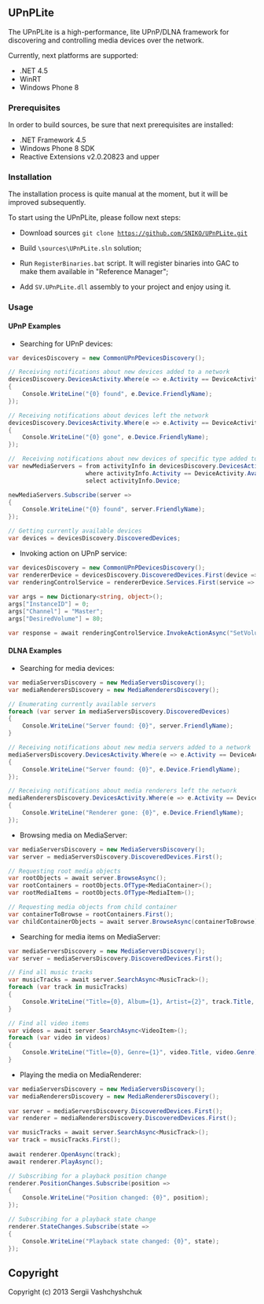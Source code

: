 ## UPnPLite

The UPnPLite is a high-performance, lite UPnP/DLNA framework for discovering and controlling media devices over the network. 

Currently, next platforms are supported:
* .NET 4.5
* WinRT
* Windows Phone 8

### Prerequisites

In order to build sources, be sure that next prerequisites are installed:

* .NET Framework 4.5
* Windows Phone 8 SDK
* Reactive Extensions v2.0.20823 and upper

### Installation

The installation process is quite manual at the moment, but it will be improved subsequently.

To start using the UPnPLite, please follow next steps:

* Download sources 
<code>git clone https://github.com/SNIKO/UPnPLite.git</code>

* Build <code>\sources\UPnPLite.sln</code> solution;

* Run <code>RegisterBinaries.bat</code> script. It will register binaries into GAC to make them available in "Reference Manager";

* Add <code>SV.UPnPLite.dll</code> assembly to your project and enjoy using it.

### Usage

#### UPnP Examples

* Searching for UPnP devices:

```csharp
var devicesDiscovery = new CommonUPnPDevicesDiscovery();

// Receiving notifications about new devices added to a network
devicesDiscovery.DevicesActivity.Where(e => e.Activity == DeviceActivity.Available).Subscribe(e =>
{	
	Console.WriteLine("{0} found", e.Device.FriendlyName);
});

// Receiving notifications about devices left the network
devicesDiscovery.DevicesActivity.Where(e => e.Activity == DeviceActivity.Gone).Subscribe(e =>
{
	Console.WriteLine("{0} gone", e.Device.FriendlyName);
});

//  Receiving notifications about new devices of specific type added to the network
var newMediaServers = from activityInfo in devicesDiscovery.DevicesActivity
                      where activityInfo.Activity == DeviceActivity.Available && activityInfo.Device.DeviceType == "urn:schemas-upnp-org:device:MediaServer"
                      select activityInfo.Device;

newMediaServers.Subscribe(server => 
{
	Console.WriteLine("{0} found", server.FriendlyName);
});

// Getting currently available devices
var devices = devicesDiscovery.DiscoveredDevices;
```

* Invoking action on UPnP service:

```csharp
var devicesDiscovery = new CommonUPnPDevicesDiscovery();
var rendererDevice = devicesDiscovery.DiscoveredDevices.First(device => device.DeviceType == "urn:schemas-upnp-org:device:MediaRenderer");
var renderingControlService = rendererDevice.Services.First(service => service.ServiceType == "urn:upnp-org:serviceId:RenderingControl");
			
var args = new Dictionary<string, object>();
args["InstanceID"] = 0;
args["Channel"] = "Master";
args["DesiredVolume"] = 80;

var response = await renderingControlService.InvokeActionAsync("SetVolume", args);
```

#### DLNA Examples

* Searching for media devices:

```csharp
var mediaServersDiscovery = new MediaServersDiscovery();
var mediaRenderersDiscovery = new MediaRenderersDiscovery();

// Enumerating currently available servers
foreach (var server in mediaServersDiscovery.DiscoveredDevices)
{
	Console.WriteLine("Server found: {0}", server.FriendlyName);
}

// Receiving notifications about new media servers added to a network
mediaServersDiscovery.DevicesActivity.Where(e => e.Activity == DeviceActivity.Available).Subscribe(e =>
{
	Console.WriteLine("Server found: {0}", e.Device.FriendlyName);
});

// Receiving notifications about media renderers left the network
mediaRenderersDiscovery.DevicesActivity.Where(e => e.Activity == DeviceActivity.Gone).Subscribe(e =>
{
	Console.WriteLine("Renderer gone: {0}", e.Device.FriendlyName);
});
```

* Browsing media on MediaServer:

```csharp
var mediaServersDiscovery = new MediaServersDiscovery();
var server = mediaServersDiscovery.DiscoveredDevices.First();

// Requesting root media objects
var rootObjects = await server.BrowseAsync();
var rootContainers = rootObjects.OfType<MediaContainer>();
var rootMediaItems = rootObjects.OfType<MediaItem>();			

// Requesting media objects from child container
var containerToBrowse = rootContainers.First();
var childContainerObjects = await server.BrowseAsync(containerToBrowse);
```

* Searching for media items on MediaServer:

```csharp
var mediaServersDiscovery = new MediaServersDiscovery();
var server = mediaServersDiscovery.DiscoveredDevices.First();

// Find all music tracks
var musicTracks = await server.SearchAsync<MusicTrack>();
foreach (var track in musicTracks)
{
	Console.WriteLine("Title={0}, Album={1}, Artist={2}", track.Title, track.Album, track.Artist);
}

// Find all video items
var videos = await server.SearchAsync<VideoItem>();
foreach (var video in videos)
{
	Console.WriteLine("Title={0}, Genre={1}", video.Title, video.Genre);
}
```

* Playing the media on MediaRenderer:

```csharp
var mediaServersDiscovery = new MediaServersDiscovery();
var mediaRenderersDiscovery = new MediaRenderersDiscovery();
			
var server = mediaServersDiscovery.DiscoveredDevices.First();
var renderer = mediaRenderersDiscovery.DiscoveredDevices.First();

var musicTracks = await server.SearchAsync<MusicTrack>();
var track = musicTracks.First();
						
await renderer.OpenAsync(track);
await renderer.PlayAsync();

// Subscribing for a playback position change
renderer.PositionChanges.Subscribe(position =>
{
	Console.WriteLine("Position changed: {0}", position);
});

// Subscribing for a playback state change
renderer.StateChanges.Subscribe(state =>
{
	Console.WriteLine("Playback state changed: {0}", state);
});
```

## Copyright

Copyright (c) 2013 Sergii Vashchyshchuk
